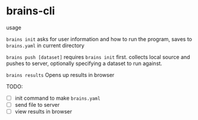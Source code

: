 brains-cli
==========

usage

```brains init```
asks for user information and how to run the program, saves to `brains.yaml` in current directory

```brains push [dataset]``` 
requires `brains init` first. collects local source and pushes to server, optionally specifying
a dataset to run against.

```brains results```
Opens up results in browser

TODO:

 - [ ] init command to make `brains.yaml`
 - [ ] send file to server
 - [ ] view results in browser
